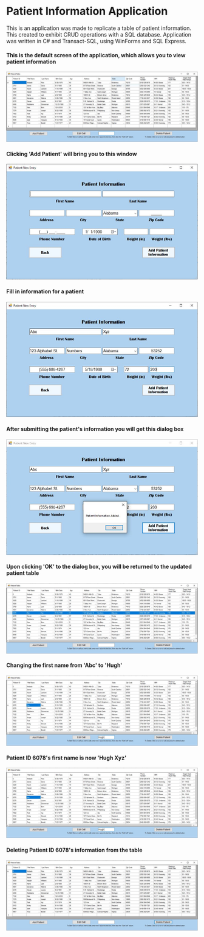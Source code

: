 # Patient Information Application
This is an application was made to replicate a table of patient information. This created to exhibit CRUD operations with a SQL database. Application was written in C# and Transact-SQL, using WinForms and SQL Express.

#### This is the default screen of the application, which allows you to view patient information
<img src="https://github.com/yangrhy/PatientInformation/blob/master/Screenshots/PatientTable.JPG">

#### Clicking 'Add Patient' will bring you to this window
<img src="https://github.com/yangrhy/PatientInformation/blob/master/Screenshots/AddPatient.JPG">

#### Fill in information for a patient
<img src="https://github.com/yangrhy/PatientInformation/blob/master/Screenshots/AddPatient2.JPG">

#### After submitting the patient's information you will get this dialog box
<img src="https://github.com/yangrhy/PatientInformation/blob/master/Screenshots/AddPatient3.JPG">

#### Upon clicking 'OK' to the dialog box, you will be returned to the updated patient table
<img src="https://github.com/yangrhy/PatientInformation/blob/master/Screenshots/PatientTable2.JPG">

#### Changing the first name from 'Abc' to 'Hugh'
<img src="https://github.com/yangrhy/PatientInformation/blob/master/Screenshots/Edit.JPG">

#### Patient ID 6078's first name is now 'Hugh Xyz'
<img src="https://github.com/yangrhy/PatientInformation/blob/master/Screenshots/Edit.JPG">

#### Deleting Patient ID 6078's information from the table
<img src="https://github.com/yangrhy/PatientInformation/blob/master/Screenshots/Deleted.JPG">

